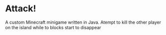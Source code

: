 # Attack!
A custom Minecraft minigame written in Java.
Atempt to kill the other player on the island while to blocks start to disappear
